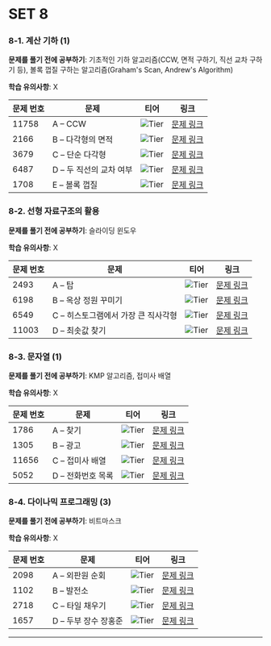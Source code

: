 # SET 8

### 8-1. 계산 기하 (1)

**문제를 풀기 전에 공부하기**: 기초적인 기하 알고리즘(CCW, 면적 구하기, 직선 교차 구하기 등), 볼록 껍질 구하는 알고리즘(Graham's Scan, Andrew's Algorithm)

**학습 유의사항**: X

| 문제 번호 | 문제 | 티어 | 링크 |
|------|------|------|------|
| 11758 | A – CCW | ![Tier](https://d2gd6pc034wcta.cloudfront.net/tier/11.svg) | [문제 링크](https://www.acmicpc.net/problem/11758) |
| 2166 | B – 다각형의 면적 | ![Tier](https://d2gd6pc034wcta.cloudfront.net/tier/11.svg) | [문제 링크](https://www.acmicpc.net/problem/2166) |
| 3679 | C – 단순 다각형 | ![Tier](https://d2gd6pc034wcta.cloudfront.net/tier/17.svg) | [문제 링크](https://www.acmicpc.net/problem/3679) |
| 6487 | D – 두 직선의 교차 여부 | ![Tier](https://d2gd6pc034wcta.cloudfront.net/tier/10.svg) | [문제 링크](https://www.acmicpc.net/problem/6487) |
| 1708 | E – 볼록 껍질 | ![Tier](https://d2gd6pc034wcta.cloudfront.net/tier/16.svg) | [문제 링크](https://www.acmicpc.net/problem/1708) |

### 8-2. 선형 자료구조의 활용

**문제를 풀기 전에 공부하기**: 슬라이딩 윈도우

**학습 유의사항**: X

| 문제 번호 | 문제 | 티어 | 링크 |
|------|------|------|------|
| 2493 | A – 탑 | ![Tier](https://d2gd6pc034wcta.cloudfront.net/tier/11.svg) | [문제 링크](https://www.acmicpc.net/problem/2493) |
| 6198 | B – 옥상 정원 꾸미기 | ![Tier](https://d2gd6pc034wcta.cloudfront.net/tier/11.svg) | [문제 링크](https://www.acmicpc.net/problem/6198) |
| 6549 | C – 히스토그램에서 가장 큰 직사각형 | ![Tier](https://d2gd6pc034wcta.cloudfront.net/tier/16.svg) | [문제 링크](https://www.acmicpc.net/problem/6549) |
| 11003 | D – 최솟값 찾기 | ![Tier](https://d2gd6pc034wcta.cloudfront.net/tier/16.svg) | [문제 링크](https://www.acmicpc.net/problem/11003) |

### 8-3. 문자열 (1)

**문제를 풀기 전에 공부하기**: KMP 알고리즘, 접미사 배열

**학습 유의사항**: X

| 문제 번호 | 문제 | 티어 | 링크 |
|------|------|------|------|
| 1786 | A – 찾기 | ![Tier](https://d2gd6pc034wcta.cloudfront.net/tier/16.svg) | [문제 링크](https://www.acmicpc.net/problem/1786) |
| 1305 | B – 광고 | ![Tier](https://d2gd6pc034wcta.cloudfront.net/tier/17.svg) | [문제 링크](https://www.acmicpc.net/problem/1305) |
| 11656 | C – 접미사 배열 | ![Tier](https://d2gd6pc034wcta.cloudfront.net/tier/7.svg) | [문제 링크](https://www.acmicpc.net/problem/11656) |
| 5052 | D – 전화번호 목록 | ![Tier](https://d2gd6pc034wcta.cloudfront.net/tier/12.svg) | [문제 링크](https://www.acmicpc.net/problem/5052) |

### 8-4. 다이나믹 프로그래밍 (3)

**문제를 풀기 전에 공부하기**: 비트마스크

**학습 유의사항**: X

| 문제 번호 | 문제 | 티어 | 링크 |
|------|------|------|------|
| 2098 | A – 외판원 순회 | ![Tier](https://d2gd6pc034wcta.cloudfront.net/tier/15.svg) | [문제 링크](https://www.acmicpc.net/problem/2098) |
| 1102 | B – 발전소 | ![Tier](https://d2gd6pc034wcta.cloudfront.net/tier/16.svg) | [문제 링크](https://www.acmicpc.net/problem/1102) |
| 2718 | C – 타일 채우기 | ![Tier](https://d2gd6pc034wcta.cloudfront.net/tier/15.svg) | [문제 링크](https://www.acmicpc.net/problem/2718) |
| 1657 | D – 두부 장수 장홍준 | ![Tier](https://d2gd6pc034wcta.cloudfront.net/tier/18.svg) | [문제 링크](https://www.acmicpc.net/problem/1657) |

---